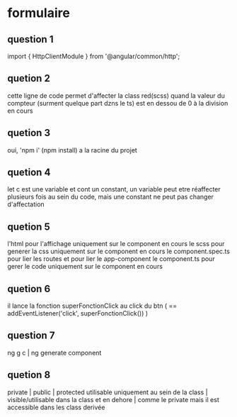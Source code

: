 # formulaire

## question 1
import { HttpClientModule } from '@angular/common/http';
## quetion 2
cette ligne de code permet d'affecter la class red(scss) quand la valeur du compteur (surment quelque part dzns le ts) est en dessou de 0 à la division en cours
## quetion 3
oui, 'npm i' (npm install) a la racine du projet
## quetion 4
let c est une variable et cont un constant, un variable peut etre réaffecter plusieurs fois au sein du code, mais une constant ne peut pas changer d'affectation
## quetion 5
l'html pour l'affichage uniquement sur le component en cours
le scss pour generer la css uniquement sur le component en cours
le component.spec.ts pour lier les routes et pour lier le app-component
le component.ts pour gerer le code uniquement sur le component en cours
## quetion 6
il lance la fonction superFonctionClick au click du btn ( == addEventListener('click', superFonctionClick()) )
## question 7
ng g c | ng generate component
## quetion 8
private | public | protected
utilisable uniquement au sein de la class | visible/utilisable dans la class et en dehore | comme le private mais il est accessible dans les class derivée
